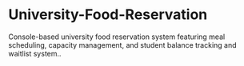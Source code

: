 # University-Food-Reservation
Console-based university food reservation system featuring meal scheduling, capacity management, and student balance tracking and waitlist system..
